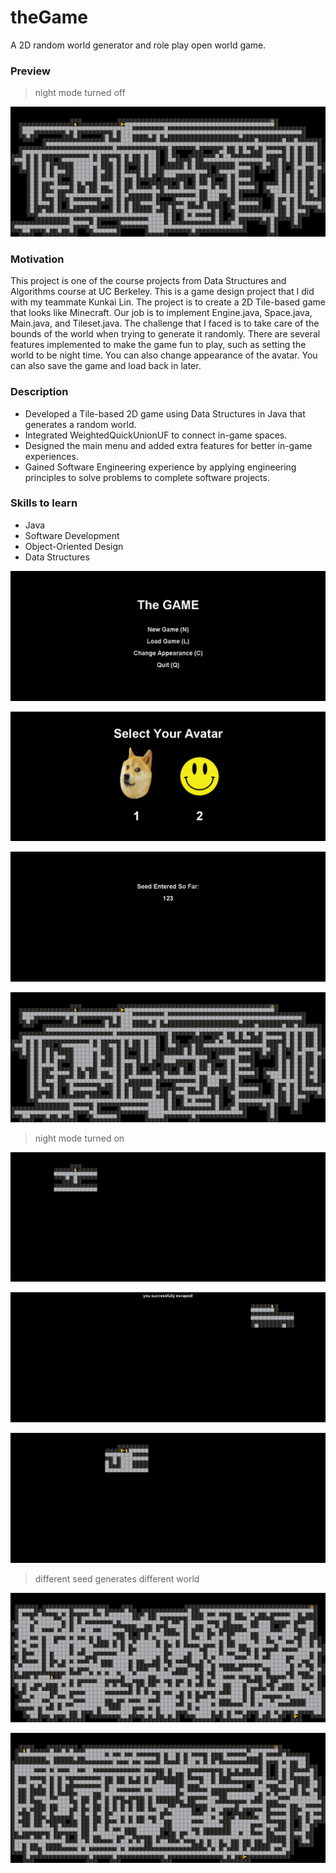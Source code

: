 # theGame

A 2D random world generator and role play open world game.
### Preview
> night mode turned off

![at the beginning](img/3.png)

### Motivation
This project is one of the course projects from Data Structures and Algorithms course at UC Berkeley. This is a game design project that I did with my teammate Kunkai Lin. The project is to create a 2D Tile-based game that looks like Minecraft. Our job is to implement Engine.java, Space.java, Main.java, and Tileset.java. The challenge that I faced is to take care of the bounds of the world when trying to generate it randomly. There are several features implemented to make the game fun to play, such as setting the world to be night time. You can also change appearance of the avatar. You can also save the game and load back in later.

### Description
- Developed a Tile-based 2D game using Data Structures in Java that generates a random world.
- Integrated WeightedQuickUnionUF to connect in-game spaces.
- Designed the main menu and added extra features for better in-game experiences.
- Gained Software Engineering experience by applying engineering principles to solve problems to complete software projects.

### Skills to learn
- Java
- Software Development
- Object-Oriented Design
- Data Structures

![at the beginning](img/1.png)

![at the beginning](img/9.png)

![at the beginning](img/2.png)

![at the beginning](img/3.png)

> night mode turned on

![at the beginning](img/4.png)

![at the beginning](img/5.png)

![at the beginning](img/6.png)

> different seed generates different world

![at the beginning](img/7.png)

![at the beginning](img/8.png)
